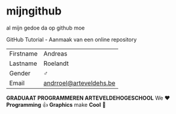 # mijngithub
al mijn gedoe da op github moe

GitHub Tutorial - Aanmaak van een online repository

|           |                                |
| --------- | ------------------------------ |
| Firstname | Andreas                       |
| Lastname  | Roelandt         |
| Gender    | :male_sign:                    |
| Email     | andrroel@arteveldehs.be |

**GRADUAAT PROGRAMMEREN ARTEVELDEHOGESCHOOL**
We :heart: **Programming** :thumbsup: **Graphics** make **Cool** :poop: